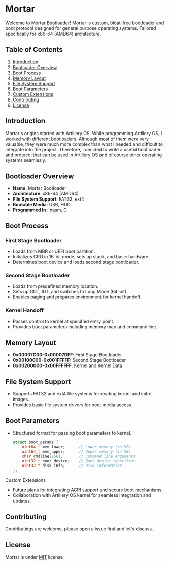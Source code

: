 # Mortar

Welcome to Mortar Bootloader!
Mortar is custom, bloat-free bootloader and boot protocol designed for general purpose operating systems. Tailored specifically for x86-64 (AMD64) architecture.

## Table of Contents

1. [Introduction](#introduction)
2. [Bootloader Overview](#bootloader-overview)
3. [Boot Process](#boot-process)
4. [Memory Layout](#memory-layout)
5. [File System Support](#file-system-support)
6. [Boot Parameters](#boot-parameters)
7. [Custom Extensions](#custom-extensions)
8. [Contributing](#contributing)
9. [License](#license)

## Introduction

Mortar's origins started with Artillery OS. While programming Artillery OS, I worked with different bootloaders. Although most of them were very valuable, they were much more complex than what I needed and difficult to integrate into the project. Therefore, I decided to write a useful bootloader and protocol that can be used in Artillery OS and of course other operating systems seamlesly.

## Bootloader Overview

- **Name**: Mortar Bootloader
- **Architecture**: x86-64 (AMD64)
- **File System Support**: FAT32, ext4
- **Bootable Media**: USB, HDD
- **Programmed In** : [nasm](https://www.nasm.us/), C

## Boot Process

### First Stage Bootloader

- Loads from MBR or UEFI boot partition.
- Initializes CPU in 16-bit mode, sets up stack, and basic hardware.
- Determines boot device and loads second stage bootloader.

### Second Stage Bootloader

- Loads from predefined memory location.
- Sets up GDT, IDT, and switches to Long Mode (64-bit).
- Enables paging and prepares environment for kernel handoff.

### Kernel Handoff

- Passes control to kernel at specified entry point.
- Provides boot parameters including memory map and command line.

## Memory Layout

- **0x00007C00-0x00007DFF**: First Stage Bootloader
- **0x00100000-0x001FFFFF**: Second Stage Bootloader
- **0x00200000-0x00FFFFFF**: Kernel and Kernel Data

## File System Support

- Supports FAT32 and ext4 file systems for reading kernel and initrd images.
- Provides basic file system drivers for boot media access.

## Boot Parameters

- Structured format for passing boot parameters to kernel.
  ```c
  struct boot_params {
      uint64_t mem_lower;      // Lower memory (in MB)
      uint64_t mem_upper;      // Upper memory (in MB)
      char cmdline[256];       // Command line arguments
      uint32_t boot_device;    // Boot device identifier
      uint32_t disk_info;      // Disk information
  };

Custom Extensions

- Future plans for integrating ACPI support and secure boot mechanisms.
- Collaboration with Artillery OS kernel for seamless integration and updates.

## Contributing

Contributings are welcome, please open a issue first and let's discuss.

## License
Mortar is under [MIT](LICENSE) license
